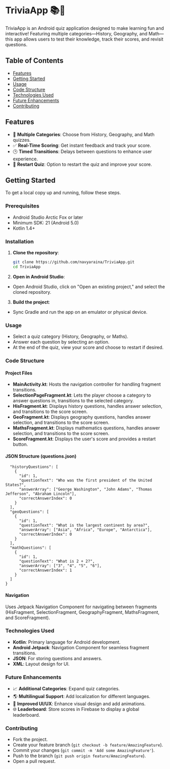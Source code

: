 # TriviaApp 📚🎉

TriviaApp is an Android quiz application designed to make learning fun and interactive! Featuring multiple categories—History, Geography, and Math—this app allows users to test their knowledge, track their scores, and revisit questions.

## Table of Contents
- [Features](#features)
- [Getting Started](#getting-started)
- [Usage](#usage)
- [Code Structure](#code-structure)
- [Technologies Used](#technologies-used)
- [Future Enhancements](#future-enhancements)
- [Contributing](#contributing)

## Features
- 📜 **Multiple Categories**: Choose from History, Geography, and Math quizzes.
- ✅ **Real-Time Scoring**: Get instant feedback and track your score.
- 🕒 **Timed Transitions**: Delays between questions to enhance user experience.
- 🔄 **Restart Quiz**: Option to restart the quiz and improve your score.

## Getting Started
To get a local copy up and running, follow these steps.

### Prerequisites
- Android Studio Arctic Fox or later
- Minimum SDK: 21 (Android 5.0)
- Kotlin 1.4+

### Installation
1. **Clone the repository**:
   ```bash
   git clone https://github.com/navyaraina/TriviaApp.git
   cd TriviaApp
    ```
2. **Open in Android Studio**:
- Open Android Studio, click on "Open an existing project," and select the cloned repository.
3. **Build the project**:
- Sync Gradle and run the app on an emulator or physical device.

### Usage
- Select a quiz category (History, Geography, or Maths).
- Answer each question by selecting an option.
- At the end of the quiz, view your score and choose to restart if desired.

### Code Structure
#### Project Files
- **MainActivity.kt**: Hosts the navigation controller for handling fragment transitions.
- **SelectionPageFragment.kt**: Lets the player choose a category to answer questions in, transitions to the selected category.
- **HisFragment.kt**: Displays history questions, handles answer selection, and transitions to the score screen.
- **GeoFragment.kt**: Displays geography questions, handles answer selection, and transitions to the score screen.
- **MathsFragment.kt**: Displays mathematics questions, handles answer selection, and transitions to the score screen.
- **ScoreFragment.kt**: Displays the user's score and provides a restart button.

#### JSON Structure (questions.json)
```{
  "historyQuestions": [
    {
      "id": 1,
      "questionText": "Who was the first president of the United States?",
      "answerArray": ["George Washington", "John Adams", "Thomas Jefferson", "Abraham Lincoln"],
      "correctAnswerIndex": 0
    }
  ],
  "geoQuestions": [
    {
      "id": 1,
      "questionText": "What is the largest continent by area?",
      "answerArray": ["Asia", "Africa", "Europe", "Antarctica"],
      "correctAnswerIndex": 0
    }
  ],
  "mathQuestions": [
    {
      "id": 1,
      "questionText": "What is 2 + 2?",
      "answerArray": ["3", "4", "5", "6"],
      "correctAnswerIndex": 1
    }
  ]
}
```

#### Navigation
Uses Jetpack Navigation Component for navigating between fragments (HisFragment, SelectionFragment, GeographyFragment, MathsFragment, and ScoreFragment).

### Technologies Used
- **Kotlin**: Primary language for Android development.
- **Android Jetpack**: Navigation Component for seamless fragment transitions.
- **JSON**: For storing questions and answers.
- **XML**: Layout design for UI.

### Future Enhancements
- 📈 **Additional Categories**: Expand quiz categories.
- 🌎 **Multilingual Support**: Add localization for different languages.
- 🎨 **Improved UI/UX**: Enhance visual design and add animations.
- 🌐 **Leaderboard**: Store scores in Firebase to display a global leaderboard.

### Contributing
- Fork the project.
- Create your feature branch (`git checkout -b feature/AmazingFeature`).
- Commit your changes (`git commit -m 'Add some AmazingFeature'`).
- Push to the branch (`git push origin feature/AmazingFeature`).
- Open a pull request.